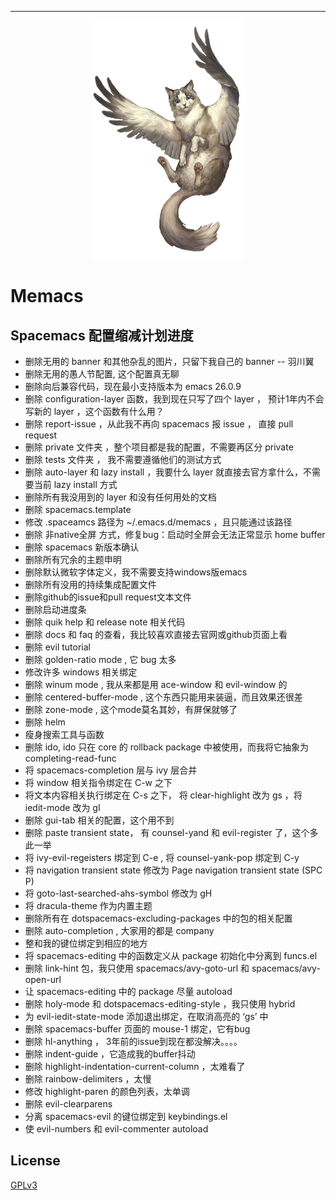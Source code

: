 <hr/>

<p align="center">
<a href="./core/banners/img/banner.png"><img src="./core/banners/img/banner.png" alt="wing cat"></a>
</p>

# Memacs

## Spacemacs 配置缩减计划进度
- 删除无用的 banner 和其他杂乱的图片，只留下我自己的 banner -- 羽川翼
- 删除无用的愚人节配置, 这个配置真无聊
- 删除向后兼容代码，现在最小支持版本为 emacs 26.0.9
- 删除 configuration-layer 函数，我到现在只写了四个 layer ， 预计1年内不会写新的 layer ，这个函数有什么用？
- 删除 report-issue ，从此我不再向 spacemacs 报 issue ， 直接 pull request
- 删除 private 文件夹 ，整个项目都是我的配置，不需要再区分 private
- 删除 tests 文件夹 ， 我不需要遵循他们的测试方式
- 删除 auto-layer 和 lazy install ，我要什么 layer 就直接去官方拿什么，不需要当前 lazy install 方式
- 删除所有我没用到的 layer 和没有任何用处的文档
- 删除 spacemacs.template 
- 修改 .spaceamcs 路径为 ~/.emacs.d/memacs ，且只能通过该路径
- 删除 非native全屏 方式，修复bug：启动时全屏会无法正常显示 home buffer 
- 删除 spacemacs 新版本确认
- 删除所有冗余的主题申明
- 删除默认微软字体定义，我不需要支持windows版emacs
- 删除所有没用的持续集成配置文件
- 删除github的issue和pull request文本文件
- 删除启动进度条
- 删除 quik help 和 release note 相关代码
- 删除 docs 和 faq 的查看，我比较喜欢直接去官网或github页面上看
- 删除 evil tutorial 
- 删除 golden-ratio mode , 它 bug 太多
- 修改许多 windows 相关绑定
- 删除 winum mode , 我从来都是用 ace-window 和 evil-window 的
- 删除 centered-buffer-mode , 这个东西只能用来装逼，而且效果还很差
- 删除 zone-mode , 这个mode莫名其妙，有屏保就够了
- 删除 helm 
- 瘦身搜索工具与函数
- 删除 ido, ido 只在 core 的 rollback package 中被使用，而我将它抽象为 completing-read-func 
- 将 spacemacs-completion 层与 ivy 层合并
- 将 window 相关指令绑定在 C-w 之下
- 将文本内容相关执行绑定在 C-s 之下， 将 clear-highlight 改为 gs ，将 iedit-mode 改为 gI
- 删除 gui-tab 相关的配置，这个用不到
- 删除 paste transient state， 有 counsel-yand 和 evil-register 了，这个多此一举
- 将 ivy-evil-regeisters 绑定到 C-e , 将 counsel-yank-pop 绑定到 C-y
- 将 navigation transient state 修改为 Page navigation transient state (SPC P)
- 将 goto-last-searched-ahs-symbol 修改为 gH
- 将 dracula-theme 作为内置主题
- 删除所有在 dotspacemacs-excluding-packages 中的包的相关配置
- 删除 auto-completion , 大家用的都是 company
- 整和我的键位绑定到相应的地方
- 将 spacemacs-editing 中的函数定义从 package 初始化中分离到 funcs.el
- 删除 link-hint 包，我只使用 spacemacs/avy-goto-url 和 spacemacs/avy-open-url
- 让 spacemacs-editing 中的 package 尽量 autoload
- 删除 holy-mode 和 dotspacemacs-editing-style ，我只使用 hybrid 
- 为 evil-iedit-state-mode 添加退出绑定，在取消高亮的 ‘gs’ 中
- 删除 spacemacs-buffer 页面的 mouse-1 绑定，它有bug
- 删除 hl-anything ， 3年前的issue到现在都没解决。。。。
- 删除 indent-guide ，它造成我的buffer抖动
- 删除 highlight-indentation-current-column ，太难看了
- 删除 rainbow-delimiters ，太慢
- 修改 highlight-paren 的颜色列表，太单调
- 删除 evil-clearparens 
- 分离 spacemacs-evil 的键位绑定到 keybindings.el
- 使 evil-numbers 和 evil-commenter autoload

## License

[GPLv3](./LICENSE)
